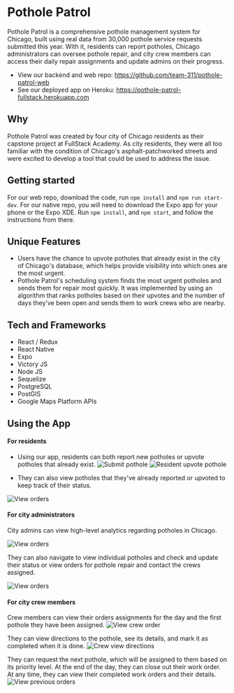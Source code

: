 # Pothole Patrol

Pothole Patrol is a comprehensive pothole management system for Chicago, built using real data from 30,000 pothole service requests submitted this year. With it, residents can report potholes, Chicago administrators can oversee pothole repair, and city crew members can access their daily repair assignments and update admins on their progress.

* View our backend and web repo: https://github.com/team-311/pothole-patrol-web
* See our deployed app on Heroku: https://pothole-patrol-fullstack.herokuapp.com

## Why

Pothole Patrol was created by four city of Chicago residents as their capstone project at FullStack Academy. As city residents, they were all too familiar with the condition of Chicago's asphalt-patchworked streets and were excited to develop a tool that could be used to address the issue. 


## Getting started
For our web repo, download the code, run `npm install` and `npm run start-dev`. 
For our native repo, you will need to download the Expo app for your phone or the Expo XDE. Run `npm install`, and `npm start`, and follow the instructions from there. 

## Unique Features 

* Users have the chance to upvote potholes that already exist in the city of Chicago's database, which helps provide visibility into which ones are the most urgent. 
* Pothole Patrol's scheduling system finds the most urgent potholes and sends them for repair most quickly. It was implemented by using an algorithm that ranks potholes based on their upvotes and the number of days they’ve been open and sends them to work crews who are nearby. 

## Tech and Frameworks

* React / Redux
* React Native
* Expo 
* Victory JS 
* Node JS
* Sequelize 
* PostgreSQL
* PostGIS
* Google Maps Platform APIs 

## Using the App

#### For residents 

* Using our app, residents can both report new potholes or upvote potholes that already exist.
![Submit pothole](https://media.giphy.com/media/8wfogB7dvAEoLKfO62/giphy.gif)  ![Resident upvote pothole](https://media.giphy.com/media/1xVbZLOuN0cytDtM6O/giphy.gif)


* They can also view potholes that they've already reported or upvoted to keep track of their status. 

![View orders](https://media.giphy.com/media/WvkS0ZrnKQkMO8Fsrw/giphy.gif)

#### For city administrators 

City admins can view high-level analytics regarding potholes in Chicago. 

   ![View orders](https://media.giphy.com/media/13QenvhyjNytbYQOS0/giphy.gif)

They can also navigate to view individual potholes and check and update their status or view orders for pothole repair and contact the crews assigned.

   ![View orders](https://media.giphy.com/media/vguSSk1pxCOTvY1J5B/giphy.gif)

#### For city crew members 

Crew members can view their orders assignments for the day and the first pothole they have been assigned. 
             ![View crew order](https://media.giphy.com/media/7TewpuNRRm5FneKmh6/giphy.gif)

They can view directions to the pothole, see its details, and mark it as completed when it is done. 
             ![Crew view directions](https://media.giphy.com/media/cCam8kx0dVCSnSw8Fj/giphy.gif)

They can request the next pothole, which will be assigned to them based on its priority level. At the end of the day, they can close out their work order. At any time, they can view their completed work orders and their details. 
             ![View previous orders](https://media.giphy.com/media/YX62QTQz7tlLlu8aqm/giphy.gif)
